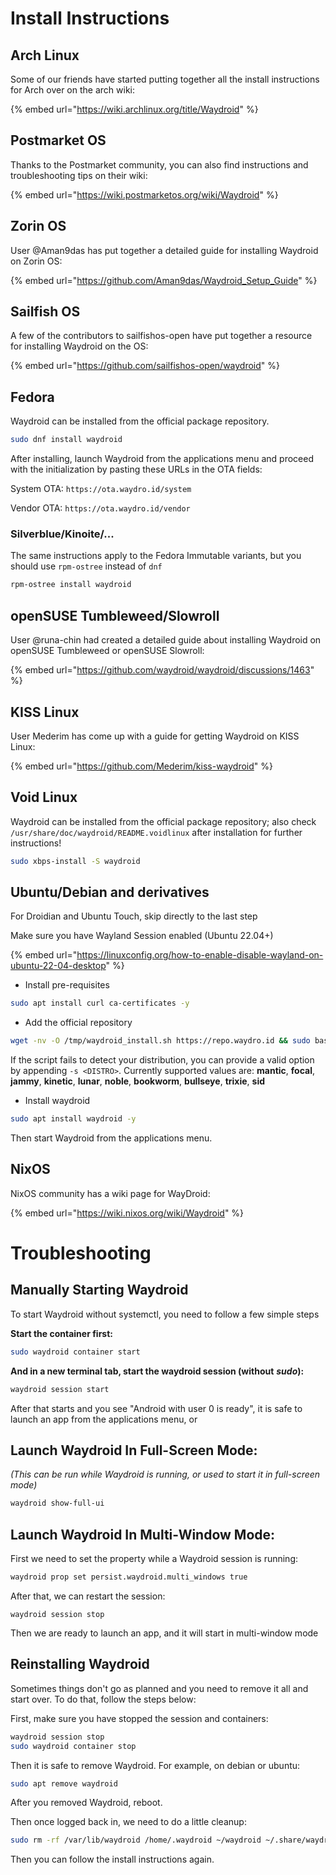 # Install Instructions

## Arch Linux&#x20;

Some of our friends have started putting together all the install instructions for Arch over on the arch wiki:

{% embed url="https://wiki.archlinux.org/title/Waydroid" %}

## Postmarket OS

Thanks to the Postmarket community, you can also find instructions and troubleshooting tips on their wiki:

{% embed url="https://wiki.postmarketos.org/wiki/Waydroid" %}

## Zorin OS

User @Aman9das has put together a detailed guide for installing Waydroid on Zorin OS:

{% embed url="https://github.com/Aman9das/Waydroid_Setup_Guide" %}

## Sailfish OS

A few of the contributors to sailfishos-open have put together a resource for installing Waydroid on the OS:

{% embed url="https://github.com/sailfishos-open/waydroid" %}

## Fedora

Waydroid can be installed from the official package repository.

```bash
sudo dnf install waydroid
```

After installing, launch Waydroid from the applications menu and proceed with the initialization by pasting these URLs in the OTA fields:

System OTA: `https://ota.waydro.id/system`

Vendor OTA: `https://ota.waydro.id/vendor`

### Silverblue/Kinoite/...

The same instructions apply to the Fedora Immutable variants, but you should use `rpm-ostree` instead of `dnf`

```bash
rpm-ostree install waydroid
```
## openSUSE Tumbleweed/Slowroll

User @runa-chin had created a detailed guide about installing Waydroid on openSUSE Tumbleweed or openSUSE Slowroll:

{% embed url="https://github.com/waydroid/waydroid/discussions/1463" %}

## KISS Linux

User Mederim has come up with a guide for getting Waydroid on KISS Linux:

{% embed url="https://github.com/Mederim/kiss-waydroid" %}

## Void Linux

Waydroid can be installed from the official package repository; also check `/usr/share/doc/waydroid/README.voidlinux` after installation for further instructions!

```bash
sudo xbps-install -S waydroid
```

## Ubuntu/Debian and derivatives

For Droidian and Ubuntu Touch, skip directly to the last step

Make sure you have Wayland Session enabled (Ubuntu 22.04+)

{% embed url="https://linuxconfig.org/how-to-enable-disable-wayland-on-ubuntu-22-04-desktop" %}

* Install pre-requisites
```bash
sudo apt install curl ca-certificates -y
```

* Add the official repository
```bash
wget -nv -O /tmp/waydroid_install.sh https://repo.waydro.id && sudo bash /tmp/waydroid_install.sh && rm -f /tmp/waydroid_instal.sh
```
If the script fails to detect your distribution, you can provide a valid option by appending `-s <DISTRO>`.
Currently supported values are: **mantic**, **focal**, **jammy**, **kinetic**, **lunar**, **noble**, **bookworm**, **bullseye**, **trixie**, **sid**

* Install waydroid
```bash
sudo apt install waydroid -y
```

Then start Waydroid from the applications menu.

## NixOS

NixOS community has a wiki page for WayDroid:

{% embed url="https://wiki.nixos.org/wiki/Waydroid" %}

# Troubleshooting

## Manually Starting Waydroid

To start Waydroid without systemctl, you need to follow a few simple steps

**Start the container first:**

```bash
sudo waydroid container start
```

**And in a new terminal tab, start the waydroid session (without** _**sudo**_**):**

```bash
waydroid session start
```

After that starts and you see "Android with user 0 is ready", it is safe to launch an app from the applications menu, or

## Launch Waydroid In Full-Screen Mode:

_(This can be run while Waydroid is running, or used to start it in full-screen mode)_

```bash
waydroid show-full-ui
```

## Launch Waydroid In Multi-Window Mode:

First we need to set the property while a Waydroid session is running:

```bash
waydroid prop set persist.waydroid.multi_windows true
```

After that, we can restart the session:

```
waydroid session stop
```

Then we are ready to launch an app, and it will start in multi-window mode

## Reinstalling Waydroid

Sometimes things don't go as planned and you need to remove it all and start over. To do that, follow the steps below:

First, make sure you have stopped the session and containers:

```bash
waydroid session stop
sudo waydroid container stop
```

Then it is safe to remove Waydroid. For example, on debian or ubuntu:

```bash
sudo apt remove waydroid
```

After you removed Waydroid, reboot.

Then once logged back in, we need to do a little cleanup:

```bash
sudo rm -rf /var/lib/waydroid /home/.waydroid ~/waydroid ~/.share/waydroid ~/.local/share/applications/*aydroid* ~/.local/share/waydroid
```

Then you can follow the install instructions again.
